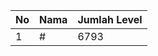| No | Nama            | Jumlah Level |
|----|-----------------|--------------|
| 1  | #    |    6793        |
